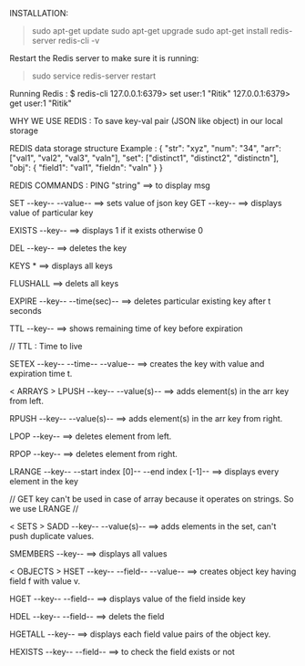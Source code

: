 INSTALLATION:
> sudo apt-get update
> sudo apt-get upgrade
> sudo apt-get install redis-server
> redis-cli -v

Restart the Redis server to make sure it is running:
> sudo service redis-server restart

Running Redis :
$ redis-cli
127.0.0.1:6379> set user:1 "Ritik"
127.0.0.1:6379> get user:1
"Ritik"

WHY WE USE REDIS :
To save key-val pair (JSON like object) in our local storage


REDIS data storage structure Example :
{
  "str": "xyz",
  "num": "34",
  "arr": ["val1", "val2", "val3", "valn"],
  "set": ["distinct1", "distinct2", "distinctn"],
  "obj": {
    "field1": "val1",
    "fieldn": "valn"
  }
}


REDIS COMMANDS :
PING "string" ==> to display msg

SET --key-- --value-- ==> sets value of json key
GET --key-- ==> displays value of particular key

EXISTS --key-- ==> displays 1 if it exists otherwise 0

DEL --key-- ==> deletes the key

KEYS * ==> displays all keys

FLUSHALL ==> delets all keys

EXPIRE --key-- --time(sec)-- ==> deletes particular existing key after t seconds

TTL --key-- ==> shows remaining time of key before expiration

// TTL : Time to live

SETEX --key-- --time-- --value-- ==> creates the key with value and expiration time t.


< ARRAYS >
LPUSH --key-- --value(s)-- ==> adds element(s) in the arr key from left.

RPUSH --key-- --value(s)-- ==> adds element(s) in the arr key from right.

LPOP --key-- ==> deletes element from left.

RPOP --key-- ==> deletes element from right.

LRANGE --key-- --start index [0]-- --end index [-1]--  ==> displays every element in the key


// GET key can't be used in case of array because it operates on strings. So we use LRANGE //


< SETS >
SADD --key-- --value(s)-- ==> adds elements in the set, can't push duplicate values.

SMEMBERS --key-- ==> displays all values


< OBJECTS >
HSET --key-- --field-- --value-- ==> creates object key having field f with value v.

HGET --key-- --field-- ==> displays value of the field inside key

HDEL --key-- --field-- ==> delets the field

HGETALL --key-- ==> displays each field value pairs of the object key.

HEXISTS --key-- --field-- ==> to check the field exists or not

